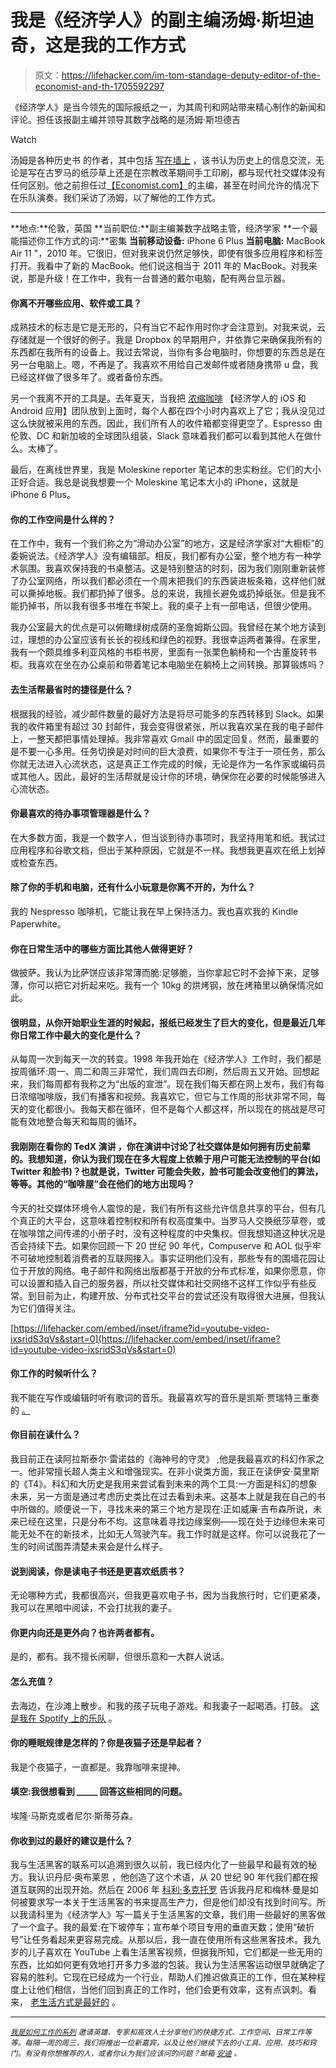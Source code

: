 # 我是《经济学人》的副主编汤姆·斯坦迪奇，这是我的工作方式

> 原文：<https://lifehacker.com/im-tom-standage-deputy-editor-of-the-economist-and-th-1705592297>

《经济学人》是当今领先的国际报纸之一，为其周刊和网站带来精心制作的新闻和评论。担任该报副主编并领导其数字战略的是汤姆·斯坦德吉

Watch

汤姆是各种历史书 的作者，其中包括 [写在墙上](http://www.amazon.com/Writing-Wall-Social-Media-First/dp/1620402858/?asc_campaign=InlineText&asc_refurl=https://lifehacker.com/im-tom-standage-deputy-editor-of-the-economist-and-th-1705592297&asc_source=&tag=kinjalifehackerlink-20) ，该书认为历史上的信息交流，无论是写在古罗马的纸莎草上还是在宗教改革期间手工印刷，都与现代社交媒体没有任何区别。他之前担任过[【Economist.com】](http://www.economist.com/)的主编，甚至在时间允许的情况下在乐队演奏。我们采访了汤姆，以了解他的工作方式。

* * *

**地点:**伦敦，英国
**当前职位:**副主编兼数字战略主管，经济学家
**一个最能描述你工作方式的词:**密集
**当前移动设备:** iPhone 6 Plus
**当前电脑:** MacBook Air 11 "，2010 年。它很旧，但对我来说仍然足够快，即使有很多应用程序和标签打开。我看中了新的 MacBook。他们说这相当于 2011 年的 MacBook。对我来说，那是升级！在工作中，我有一台普通的戴尔电脑，配有两台显示器。

#### 你离不开哪些应用、软件或工具？

成熟技术的标志是它是无形的，只有当它不起作用时你才会注意到。对我来说，云存储就是一个很好的例子。我是 Dropbox 的早期用户，并依靠它来确保我所有的东西都在我所有的设备上。我过去常说，当你有多台电脑时，你想要的东西总是在另一台电脑上。嗯，不再是了。我喜欢不用给自己发邮件或者随身携带 u 盘，我已经这样做了很多年了。或者备份东西。

另一个我离不开的工具是。去年夏天，当我把 [浓缩咖啡](http://www.economist.com/digital) 【经济学人的 iOS 和 Android 应用】团队放到上面时，每个人都在四个小时内喜欢上了它；我从没见过这么快就被采用的东西。因此，我们所有人的收件箱都变得更空了。Espresso 由伦敦、DC 和新加坡的全球团队组装，Slack 意味着我们都可以看到其他人在做什么。太棒了。

最后，在离线世界里，我是 Moleskine reporter 笔记本的忠实粉丝。它们的大小正好合适。我总是说我想要一个 Moleskine 笔记本大小的 iPhone，这就是 iPhone 6 Plus。

#### 你的工作空间是什么样的？

在工作中，我有一个我们称之为“滑动办公室”的地方，这是经济学家对“大橱柜”的委婉说法。《经济学人》没有编辑部。相反，我们都有办公室，整个地方有一种学术氛围。我喜欢保持我的书桌整洁。这是特别整洁的时刻，因为我们刚刚重新装修了办公室网络，所以我们都必须在一个周末把我们的东西装进板条箱，这样他们就可以撕掉地板。我们都扔掉了很多。总的来说，我擅长避免或扔掉纸张。但是我不能扔掉书，所以我有很多书堆在书架上。我的桌子上有一部电话，但很少使用。

我办公室最大的优点是可以俯瞰绿树成荫的圣詹姆斯公园。我曾经在某个地方读到过，理想的办公室应该有长长的视线和绿色的视野。我很幸运两者兼得。在家里，我有一个颇具维多利亚风格的书柜书房，里面有一张栗色躺椅和一个古董旋转书柜。我喜欢在坐在办公桌前和带着笔记本电脑坐在躺椅上之间转换。那算锻炼吗？

#### 去生活帮最省时的捷径是什么？

根据我的经验，减少邮件数量的最好方法是将尽可能多的东西转移到 Slack。如果我的收件箱里有超过 30 封邮件，我会变得很紧张，所以我喜欢呆在我的电子邮件上，一整天都把事情处理掉。我非常喜欢 Gmail 中的固定回复。然而，最重要的是不要一心多用。任务切换是对时间的巨大浪费，如果你不专注于一项任务，那么你就无法进入心流状态，这是真正工作完成的时候，无论是作为一名作家或编码员或其他人。因此，最好的生活帮就是设计你的环境，确保你在必要的时候能够进入心流状态。

#### 你最喜欢的待办事项管理器是什么？

在大多数方面，我是一个数字人，但当谈到待办事项时，我坚持用笔和纸。我试过应用程序和谷歌文档，但出于某种原因，它就是不一样。我想我更喜欢在纸上划掉或检查东西。

#### 除了你的手机和电脑，还有什么小玩意是你离不开的，为什么？

我的 Nespresso 咖啡机，它能让我在早上保持活力。我也喜欢我的 Kindle Paperwhite。

#### 你在日常生活中的哪些方面比其他人做得更好？

做披萨。我认为比萨饼应该非常薄而脆:足够脆，当你拿起它时不会掉下来，足够薄，你可以把它对折起来吃。我有一个 10kg 的烘烤钢，放在烤箱里以确保情况如此。

#### 很明显，从你开始职业生涯的时候起，报纸已经发生了巨大的变化，但是最近几年你日常工作中最大的变化是什么？

从每周一次到每天一次的转变。1998 年我开始在《经济学人》工作时，我们都是按周循环:周一、周二和周三非常忙，我们周四去印刷，然后周五又开始。回想起来，我们每周都有我称之为“出版的宣泄”。现在我们每天都在网上发布，我们有每日浓缩咖啡版，我们有播客和视频。我喜欢它，但它与工作周的形状非常不同，每天的变化都很小。我每天都在循环，但不是每个人都这样，所以现在的挑战是尽可能有效地整合每天和每周的循环。

#### 我刚刚在看你的 TedX 演讲 ，你在演讲中讨论了社交媒体是如何拥有历史前辈的。我想知道，你认为我们现在在多大程度上依赖于用户可能无法控制的平台(如 Twitter 和脸书)？也就是说，Twitter 可能会失败，脸书可能会改变他们的算法，等等。其他的“咖啡屋”会在他们的地方出现吗？

今天的社交媒体环境令人震惊的是，我们有所有这些允许信息共享的平台，但有几个真正的大平台，这意味着控制权和所有权高度集中。当罗马人交换纸莎草卷，或在咖啡馆之间传递的小册子时，没有这种程度的中央集权。但我想知道这种状况是否会持续下去。如果你回顾一下 20 世纪 90 年代，Compuserve 和 AOL 似乎牢不可破地控制着消费者的互联网接入。事实证明他们没有，那些专有的围墙花园让位于开放的网络。电子邮件和网络出版都基于开放的分布式标准，如果你愿意，你可以设置和插入自己的服务器，所以社交媒体和社交网络不这样工作似乎有些反常。到目前为止，构建开放、分布式社交平台的尝试还没有取得很大进展，但我认为它们值得关注。

 [https://lifehacker.com/embed/inset/iframe?id=youtube-video-ixsridS3qVs&start=0](https://lifehacker.com/embed/inset/iframe?id=youtube-video-ixsridS3qVs&start=0) 

#### 你工作的时候听什么？

我不能在写作或编辑时听有歌词的音乐。我最喜欢写的音乐是凯斯·贾瑞特三重奏 的 [。](https://www.youtube.com/watch?v=lBnwDTAoAC8)

#### 你目前在读什么？

我目前正在读阿拉斯泰尔·雷诺兹的《海神号的守灵》 ,他是我最喜欢的科幻作家之一。他非常擅长超人类主义和增强现实。在非小说类方面，我正在读伊安·莫里斯的《T4》。科幻和大历史是我用来尝试看到未来的两个工具:一方面是科幻的想象未来，另一方面是通过考虑历史类比在过去看到未来。这基本上就是我在自己的书中所做的。顺便说一下，寻找未来的第三个地方是现在:正如威廉·吉布森所说，未来已经在这里，只是分布不均。这意味着寻找边缘案例——现在处于边缘但未来可能无处不在的新技术，比如无人驾驶汽车。我工作时就是这样。你可以说我花了一生的时间试图弄清楚未来会是什么样子。

#### 说到阅读，你是读电子书还是更喜欢纸质书？

无论哪种方式，我都很高兴，但我更喜欢电子书，因为当我旅行时，它们更紧凑，我可以在黑暗中阅读，不会打扰我的妻子。

#### 你更内向还是更外向？也许两者都有。

是的，都有。我不擅长闲聊，但很乐意和一大群人说话。

#### 怎么充值？

去海边，在沙滩上散步。和我的孩子玩电子游戏。和我妻子一起喝酒。打鼓。 [这是我在 Spotify 上的乐队](https://play.spotify.com/artist/4LyJYkAnDXZ44VIl1WHxnb) 。

#### 你的睡眠规律是怎样的？你是夜猫子还是早起者？

我是个夜猫子，一直都是。我靠咖啡来提神。

#### 填空:我很想看到 _____ 回答这些相同的问题。

埃隆·马斯克或者尼尔·斯蒂芬森。

#### 你收到过的最好的建议是什么？

我与生活黑客的联系可以追溯到很久以前，我已经内化了一些最早和最有效的秘方。我认识丹尼·奥布莱恩 ，他创造了这个术语，从 20 世纪 90 年代我们都在报道互联网的出现开始。然后在 2006 年 [科利·多克托罗](http://craphound.com/) 告诉我丹尼和梅林·曼是如何被要求写一本关于生活黑客的书来提高生产力，但是他们却没有找到时间写。所以我请科里为《经济学人》写一篇关于生活黑客的文章，我们用一些最好的黑客做了一个盒子。我的最爱:在下坡停车；宣布单个项目专用的垂直天数；使用“破折号”让任务看起来更容易完成。从那以后，我一直在使用所有这些黑客技术。我九岁的儿子喜欢在 YouTube 上看生活黑客视频，但据我所知，它们都是一些无用的东西，比如如何更有效地打开多力多滋的包装。我认为生活黑客运动很早就确定了容易的胜利。它现在已经成为一个行业，帮助人们推迟做真正的工作，但在某种程度上让他们相信，当他们回到真正的工作时，他们会更有效率，这有点讽刺。看来， [老生活方式是最好的](http://www.economist.com/node/7001852) 。

* * *

<small></small>*[<small>*我是如何工作的系列*</small>](http://lifehacker.com/how-i-work/) <small>*邀请英雄、专家和高效人士分享他们的快捷方式、工作空间、日常工作等等。每隔一周的周三，我们将推出一位新嘉宾，以及让他们继续下去的小工具、应用、技巧和窍门。有没有你想推荐的人，或者你认为我们应该问的问题？邮箱*</small> [<small>*安迪*</small>](mailto:andy@lifehacker.com) <small>*。*</small>*